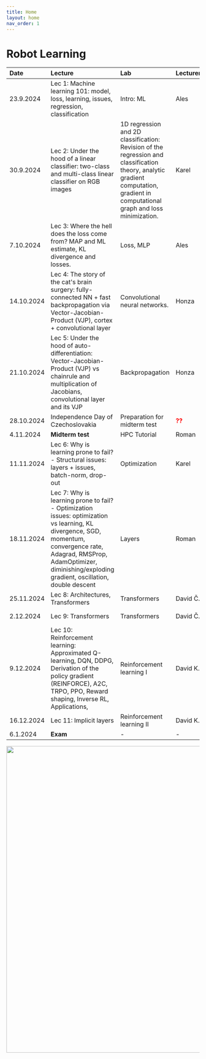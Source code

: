 ```yaml
---
title: Home
layout: home
nav_order: 1
---
```

# Robot Learning

| Date | Lecture | Lab | Lecturer | Homework |
| :--------- | :---------------------------------------------------------------------------------------------------------------------------------------------------------------------------------------------------------------------------------- | :------------------------------------------------------------------------------------------------------------------------------------------------------------------------------- | :------------------------------------ | :----------------- |
| 23.9.2024 | Lec 1: Machine learning 101: model, loss, learning, issues, regression, classification | Intro: ML | Ales | - |
| 30.9.2024 | Lec 2: Under the hood of a linear classifier: two-class and multi-class linear classifier on RGB images | 1D regression and 2D classification: Revision of the regression and classification theory, analytic gradient computation, gradient in computational graph and loss minimization. | Karel | - |
| 7.10.2024 | Lec 3: Where the hell does the loss come from? MAP and ML estimate, KL divergence and losses. | Loss, MLP | Ales | HW1 - MLP |
| 14.10.2024 | Lec 4: The story of the cat's brain surgery: fully-connected NN + fast backpropagation via Vector-Jacobian-Product (VJP), cortex + convolutional layer | Convolutional neural networks. | Honza | - |
| 21.10.2024 | Lec 5: Under the hood of auto-differentiation: Vector-Jacobian-Product (VJP) vs chainrule and multiplication of Jacobians, convolutional layer and its VJP | Backpropagation | Honza | HW2 - Autograd |
| 28.10.2024 | Independence Day of Czechoslovakia | Preparation for midterm test | <span style="color:red">**??**</span> | - |
| 4.11.2024 | **Midterm test** | HPC Tutorial | Roman | - |
| 11.11.2024 | Lec 6: Why is learning prone to fail? - Structural issues: layers + issues, batch-norm, drop-out | Optimization | Karel | - |
| 18.11.2024 | Lec 7: Why is learning prone to fail? - Optimization issues: optimization vs learning, KL divergence, SGD, momentum, convergence rate, Adagrad, RMSProp, AdamOptimizer, diminishing/exploding gradient, oscillation, double descent | Layers | Roman | HW3 - Segmentation |
| 25.11.2024 | Lec 8: Architectures, Transformers | Transformers | David Č. | - |
| 2.12.2024 | Lec 9: Transformers | Transformers | David Č. | HW4 - Transformers |
| 9.12.2024 | Lec 10: Reinforcement learning: Approximated Q-learning, DQN, DDPG, Derivation of the policy gradient (REINFORCE), A2C, TRPO, PPO, Reward shaping, Inverse RL, Applications, | Reinforcement learning I | David K. | - |
| 16.12.2024 | Lec 11: Implicit layers | Reinforcement learning II | David K. | HW5 - RL |
| 6.1.2024 | **Exam** | - | - | - |
<div align="center"><img src="{{ site.baseurl }}/assets/images/NPO_logo.png" width="800"></div>
